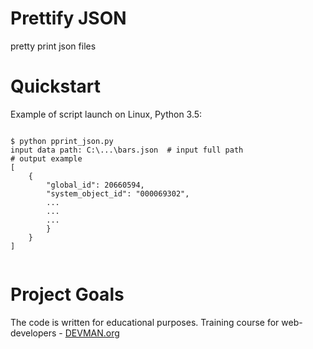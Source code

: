# Prettify JSON

pretty print json files

# Quickstart


Example of script launch on Linux, Python 3.5:

```#!bash

$ python pprint_json.py
input data path: C:\...\bars.json  # input full path
# output example
[
    {
        "global_id": 20660594,
        "system_object_id": "000069302",
        ...
        ...
        ...
        }
    }
]


```

# Project Goals

The code is written for educational purposes. Training course for web-developers - [DEVMAN.org](https://devman.org)
